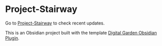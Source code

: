 # Project-Stairway
Go to [Project-Stairway](https://project-stairway.vercel.app) to check recent updates.

This is an Obsidian project built with the template [Digital Garden Obsidian Plugin](https://github.com/oleeskild/Obsidian-Digital-Garden). 

